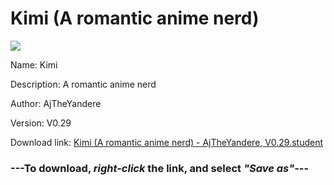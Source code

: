 # Kimi (A romantic anime nerd)

<img src = "https://raw.githubusercontent.com/Arbiter1223/Daigaku-Gurashi-Custom-Students/master/Students/Files/Kimi%20(A%20romantic%20anime%20nerd).png">

Name: Kimi

Description: A romantic anime nerd

Author: AjTheYandere

Version: V0.29

Download link: <a href="https://raw.githubusercontent.com/Arbiter1223/Daigaku-Gurashi-Custom-Students/master/Students/Files/Kimi%20(A%20romantic%20anime%20nerd)%20-%20AjTheYandere%2C%20V0.29.student">Kimi (A romantic anime nerd) - AjTheYandere, V0.29.student</a>

### ---**To download, _right-click_ the link, and select _"Save as"_**---
